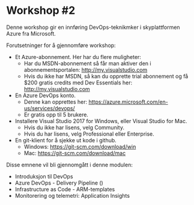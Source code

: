 # Workshop #2

Denne workshop gir en innføring DevOps-teknikmker i skyplattformen Azure fra Microsoft.



Forutsetninger for å gjennomføre workshop:
* Et Azure-abonnement. Her har du flere muligheter:
  * Har du MSDN-abonnement så får man aktiver den i abonnementsportalen: http://my.visualstudio.com
  * Hvis du ikke har MSDN, så kan du opprette trial abonnement og få $200 gratis credits med Dev Essentials her: http://my.visualstudio.com  
* En Azure DevOps konto. 
  * Denne kan opprettes her: https://azure.microsoft.com/en-us/services/devops/
  * Er gratis opp til 5 brukere.
* Installere Visual Studio 2017 for Windows, eller Visual Studio for Mac. 
  * Hvis du ikke har lisens, velg Community.
  * Hvis du har lisens, velg Professional eller Enterprise.
* En git-klient for å sjekke ut kode i github.
  * Windows: https://git-scm.com/download/win
  * Mac: https://git-scm.com/download/mac

Disse emnene vil bli gjennomgått i denne modulen:
* Introduksjon til DevOps
* Azure DevOps - Delivery Pipeline ()
* Infrastructure as Code - ARM-templates
* Monitorering og telemetri: Application Insights

